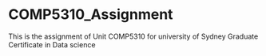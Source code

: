 # COMP5310_Assignment
This is the assignment of Unit COMP5310 for university of Sydney Graduate Certificate in Data science
